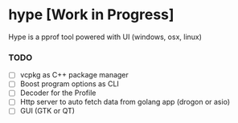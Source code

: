 # hype [Work in Progress]
Hype is a pprof tool powered with UI (windows, osx, linux)

### TODO

- [ ] vcpkg as C++ package manager
- [ ] Boost program options as CLI
- [ ] Decoder for the Profile
- [ ] Http server to auto fetch data from golang app (drogon or asio)
- [ ] GUI (GTK or QT)
